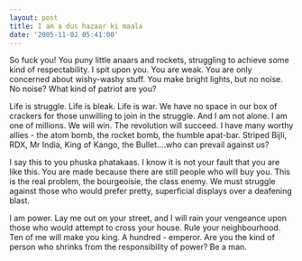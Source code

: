 ```yaml
---
layout: post
title: I am a dus hazaar ki maala
date: '2005-11-02 05:41:00'
---
```


<p>So fuck you! You puny little anaars and rockets, struggling to achieve some kind of respectability. I spit upon you. You are weak. You are only concerned about wishy-washy stuff. You make bright lights, but no noise. No noise? What kind of patriot are you?</p>

<p>Life is struggle. Life is bleak. Life is war. We have no space in our box of crackers for those unwilling to join in the struggle. And I am not alone. I am one of millions. We will win. The revolution will succeed. I have many worthy allies - the atom bomb, the rocket bomb, the humble apat-bar. Striped Bijli, RDX, Mr India, King of Kango, the Bullet&hellip;.who can prevail against us?</p>

<p>I say this to you phuska phatakaas. I know it is not your fault that you are like this. You are made because there are still people who will buy you. This is the real problem, the bourgeoisie, the class enemy. We must struggle against those who would prefer pretty, superficial displays over a deafening blast.</p>

<p>I am power. Lay me out on your street, and I will rain your vengeance upon those who would attempt to cross your house. Rule your neighbourhood. Ten of me will make you king. A hundred - emperor. Are you the kind of person who shrinks from the responsibility of power? Be a man.</p>